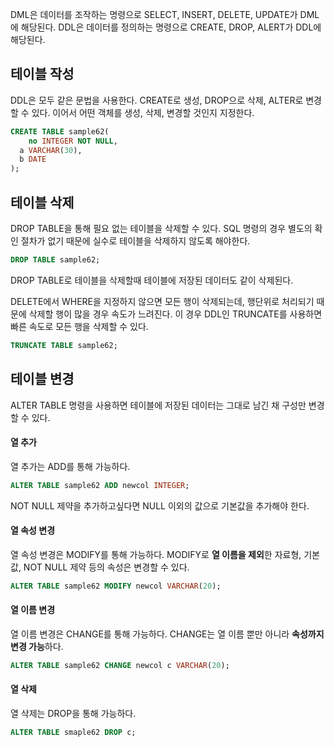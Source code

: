 DML은 데이터를 조작하는 명령으로 SELECT, INSERT, DELETE, UPDATE가 DML에 해당된다. DDL은 데이터를 정의하는 명령으로 CREATE, DROP, ALERT가 DDL에 해당된다.



## 테이블 작성

DDL은 모두 같은 문법을 사용한다. CREATE로 생성, DROP으로 삭제, ALTER로 변경할 수 있다. 이어서 어떤 객체를 생성, 삭제, 변경할 것인지 지정한다.

```sql
CREATE TABLE sample62(
	no INTEGER NOT NULL,
  a VARCHAR(30),
  b DATE
);
```



## 테이블 삭제

DROP TABLE을 통해 필요 없는 테이블을 삭제할 수 있다. SQL 명령의 경우 별도의 확인 절차가 없기 때문에 실수로 테이블을 삭제하지 않도록 해야한다.

```sql
DROP TABLE sample62;
```



DROP TABLE로 테이블을 삭제할때 테이블에 저장된 데이터도 같이 삭제된다.

DELETE에서 WHERE을 지정하지 않으면 모든 행이 삭제되는데, 행단위로 처리되기 때문에 삭제할 행이 많을 경우 속도가 느려진다. 이 경우 DDL인 TRUNCATE를 사용하면 빠른 속도로 모든 행을 삭제할 수 있다.

```sql
TRUNCATE TABLE sample62;
```



## 테이블 변경

ALTER TABLE 명령을 사용하면 테이블에 저장된 데이터는 그대로 남긴 채 구성만 변경할 수 있다.



#### 열 추가

열 추가는 ADD를 통해 가능하다.

```sql
ALTER TABLE sample62 ADD newcol INTEGER;
```

NOT NULL 제약을 추가하고싶다면 NULL 이외의 값으로 기본값을 추가해야 한다.



#### 열 속성 변경

열 속성 변경은 MODIFY를 통해 가능하다. MODIFY로 **열 이름을 제외**한 자료형, 기본값, NOT NULL 제약 등의 속성은 변경할 수 있다.

```sql
ALTER TABLE sample62 MODIFY newcol VARCHAR(20);
```



#### 열 이름 변경

열 이름 변경은 CHANGE를 통해 가능하다. CHANGE는 열 이름 뿐만 아니라 **속성까지 변경 가능**하다.

```sql
ALTER TABLE sample62 CHANGE newcol c VARCHAR(20);
```



#### 열 삭제

열 삭제는 DROP을 통해 가능하다.

```sql
ALTER TABLE smaple62 DROP c;
```